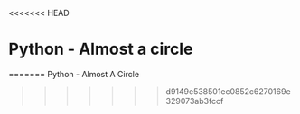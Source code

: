 <<<<<<< HEAD
# Python - Almost a circle
=======
Python - Almost A Circle
>>>>>>> d9149e538501ec0852c6270169e329073ab3fccf
